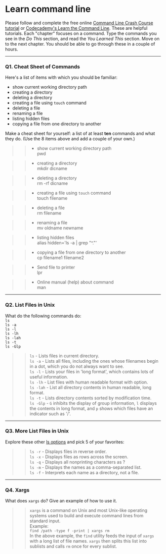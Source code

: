 # Learn command line

Please follow and complete the free online [Command Line Crash Course
tutorial](https://web.archive.org/web/20160708171659/http://cli.learncodethehardway.org/book/) or [Codecademy's Learn the Command Line](https://www.codecademy.com/learn/learn-the-command-line). These are helpful tutorials. Each "chapter" focuses on a command. Type the commands you see in the _Do This_ section, and read the _You Learned This_ section. Move on to the next chapter. You should be able to go through these in a couple of hours.

---

### Q1.  Cheat Sheet of Commands  

Here's a list of items with which you should be familiar:  
* show current working directory path
* creating a directory
* deleting a directory
* creating a file using `touch` command
* deleting a file
* renaming a file
* listing hidden files
* copying a file from one directory to another

Make a cheat sheet for yourself: a list of at least **ten** commands and what they do.  (Use the 8 items above and add a couple of your own.)  

>> * show current working directory path  
pwd  

>> * creating a directory  
mkdir dicname  

>> * deleting a directory  
rm -rf dicname

>> * creating a file using `touch` command  
touch filename  

>> * deleting a file  
rm filename  

>> * renaming a file  
mv oldname newname  

>> * listing hidden files  
alias hidden='ls -a | grep "^\."'

>> * copying a file from one directory to another  
cp filename1 filename2  

>> * Send file to printer  
lpr  

>> * Online manual (help) about command  
man  

---

### Q2.  List Files in Unix   

What do the following commands do:  
`ls`  
`ls -a`  
`ls -l`  
`ls -lh`  
`ls -lah`  
`ls -t`  
`ls -Glp`  

>> `ls` - Lists files in current directory.  
`ls -a` - Lists all files, including the ones whose filenames begin in a dot, which you do not always want to see.  
`ls -l` - Lists your files in 'long format', which contains lots of useful information.  
`ls -lh` - List files with human readable format with option.  
`ls -lah` - List all directory contents in human readable, long format.  
`ls -t` - Lists directory contents sorted by modification time.  
`ls -Glp` - `G` inhibits the display of group information, `l` displays the contents in long format, and `p` shows which files have an indicator such as '/'.  


---

### Q3.  More List Files in Unix  

Explore these other [ls options](http://www.techonthenet.com/unix/basic/ls.php) and pick 5 of your favorites:

>> `ls -r` - Displays files in reverse order.  
`ls -x` - Displays files as rows across the screen.  
`ls -q` - Displays all nonprinting characters as ?  
`ls -m` - Displays the names as a comma-separated list.  
`ls -f` - Interprets each name as a directory, not a file.  

---

### Q4.  Xargs   

What does `xargs` do? Give an example of how to use it.

>> `xargs` is a command on Unix and most Unix-like operating systems used to build and execute command lines from standard input.  
Example:  
`find /path -type f -print | xargs rm`  
In the above example, the `find` utility feeds the input of `xargs` with a long list of file names. `xargs` then splits this list into sublists and calls `rm` once for every sublist.

 

